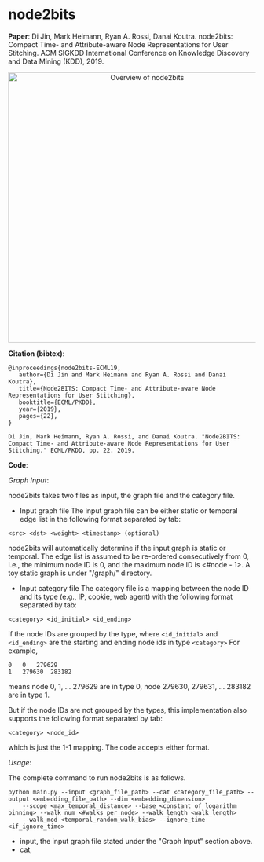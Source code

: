 # node2bits

**Paper**: Di Jin, Mark Heimann, Ryan A. Rossi, Danai Koutra. node2bits: Compact Time- and Attribute-aware Node Representations for User Stitching. ACM SIGKDD International Conference on Knowledge Discovery and Data Mining (KDD), 2019.

<p align="center">
<img src="https://derekdijin.github.io/assets/projects/node2bits_overview_final.jpg" width="550"  alt="Overview of node2bits">
</p>


**Citation (bibtex)**:
```
@inproceedings{node2bits-ECML19,
   author={Di Jin and Mark Heimann and Ryan A. Rossi and Danai Koutra},
   title={Node2BITS: Compact Time- and Attribute-aware Node Representations for User Stitching},
   booktitle={ECML/PKDD},
   year={2019},
   pages={22},
}

Di Jin, Mark Heimann, Ryan A. Rossi, and Danai Koutra. "Node2BITS: Compact Time- and Attribute-aware Node Representations for User Stitching." ECML/PKDD, pp. 22. 2019.
```


**Code**: 

*Graph Input*:

node2bits takes two files as input, the graph file and the category file.

- Input graph file
The input graph file can be either static or temporal edge list in the following format separated by tab:
```
<src> <dst> <weight> <timestamp> (optional)
```
node2bits will automatically determine if the input graph is static or temporal. The edge list is assumed to be re-ordered consecutively from 0, i.e., the minimum node ID is 0, and the maximum node ID is <#node - 1>. A toy static graph is under "/graph/" directory.

- Input category file
The category file is a mapping between the node ID and its type (e.g., IP, cookie, web agent) with the following format separated by tab:
```
<category> <id_initial> <id_ending>
```
if the node IDs are grouped by the type, where ```<id_initial>``` and ```<id_ending>``` are the starting and ending node ids in type ```<category>```
For example,
```
0	0	279629
1	279630	283182
```
means node 0, 1, ... 279629 are in type 0, node 279630, 279631, ... 283182 are in type 1.

But if the node IDs are not grouped by the types, this implementation also supports the following format separated by tab:
```
<category> <node_id>
```
which is just the 1-1 mapping. The code accepts either format.

*Usage*:

The complete command to run node2bits is as follows.

```
python main.py --input <graph_file_path> --cat <category_file_path> --output <embedding_file_path> --dim <embedding_dimension> 
	--scope <max_temporal_distance> --base <constant of logarithm binning> --walk_num <#walks_per_node> --walk_length <walk_length> 
	--walk_mod <temporal_random_walk_bias> --ignore_time <if_ignore_time>

```

- input, the input graph file stated under the "Graph Input" section above.
- cat, 
